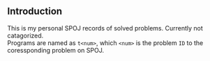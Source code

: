 ## Introduction

This is my personal SPOJ records of solved problems. Currently not catagorized.<br>
Programs are named as `t<num>`, which `<num>` is the problem `ID` to the coressponding problem on SPOJ.

